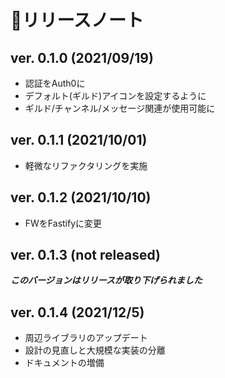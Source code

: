 # 📔リリースノート

## ver. 0.1.0 (2021/09/19)

- 認証をAuth0に
- デフォルト(ギルド)アイコンを設定するように
- ギルド/チャンネル/メッセージ関連が使用可能に

## ver. 0.1.1 (2021/10/01)
- 軽微なリファクタリングを実施

## ver. 0.1.2 (2021/10/10)
- FWをFastifyに変更

## ver. 0.1.3 (not released)
**_このバージョンはリリースが取り下げられました_**

## ver. 0.1.4 (2021/12/5)
- 周辺ライブラリのアップデート
- 設計の見直しと大規模な実装の分離
- ドキュメントの増備

